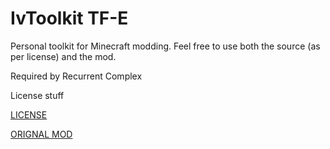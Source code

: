 IvToolkit TF-E
=========

Personal toolkit for Minecraft modding.
Feel free to use both the source (as per license) and the mod.

Required by Recurrent Complex

License stuff

[LICENSE](https://raw.githubusercontent.com/Thorfusion/IvToolkit/1.7/LICENSE.md)

[ORIGNAL MOD](https://github.com/Ivorforce/IvToolkit)
